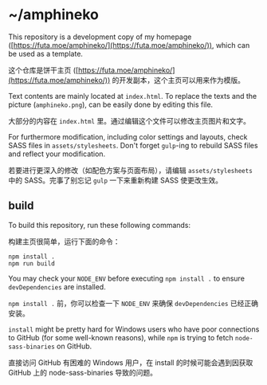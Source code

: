 # ~/amphineko

This repository is a development copy of my homepage ([https://futa.moe/amphineko/](https://futa.moe/amphineko/)), which can be used as a template.

这个仓库是饼干主页 ([https://futa.moe/amphineko/](https://futa.moe/amphineko/)) 的开发副本，这个主页可以用来作为模版。

Text contents are mainly located at `index.html`. To replace the texts and the picture (`amphineko.png`), can be easily done by editing this file. 

大部分的内容在 `index.html` 里。通过编辑这个文件可以修改主页图片和文字。

For furthermore modification, including color settings and layouts, check SASS files in `assets/stylesheets`. Don't forget `gulp`-ing to rebuild SASS files and reflect your modification.

若要进行更深入的修改（如配色方案与页面布局），请编辑 `assets/stylesheets` 中的 SASS。完事了别忘记 `gulp` 一下来重新构建 SASS 使更改生效。

## build

To build this repository, run these following commands:

构建主页很简单，运行下面的命令：

```
npm install .
npm run build
```

You may check your `NODE_ENV` before executing `npm install .` to ensure `devDependencies` are installed.

`npm install .` 前，你可以检查一下 `NODE_ENV` 来确保 `devDependencies` 已经正确安装。

`install` might be pretty hard for Windows users who have poor connections to GitHub (for some well-known reasons), while `npm` is trying to fetch `node-sass-binaries` on GitHub.

直接访问 GitHub 有困难的 Windows 用户，在 install 的时候可能会遇到因获取 GitHub 上的 node-sass-binaries 导致的问题。


